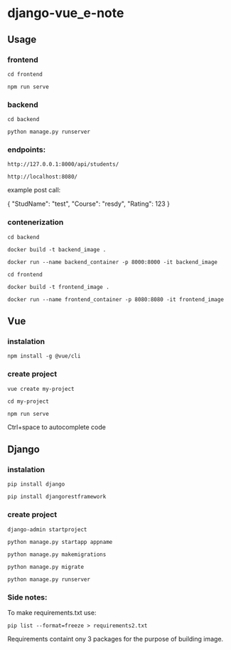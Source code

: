 # django-vue_e-note

## Usage

### frontend

```cd frontend```

```npm run serve```

### backend

```cd backend```

```python manage.py runserver```

### endpoints:

```http://127.0.0.1:8000/api/students/```

```http://localhost:8080/```

example post call:

{
    "StudName": "test",
    "Course": "resdy",
    "Rating": 123
}

### contenerization

```cd backend```

```docker build -t backend_image .```

```docker run --name backend_container -p 8000:8000 -it backend_image```

```cd frontend```

```docker build -t frontend_image .```

```docker run --name frontend_container -p 8080:8080 -it frontend_image```

## Vue

### instalation

```npm install -g @vue/cli```

### create project

```vue create my-project```

```cd my-project```

```npm run serve```

Ctrl+space to autocomplete code

## Django

### instalation

```pip install django```

```pip install djangorestframework```


### create project

```django-admin startproject```

```python manage.py startapp appname```

```python manage.py makemigrations```

```python manage.py migrate```

```python manage.py runserver```


### Side notes:

To make requirements.txt use:

```pip list --format=freeze > requirements2.txt ```

Requirements containt ony 3 packages for the purpose of building image.